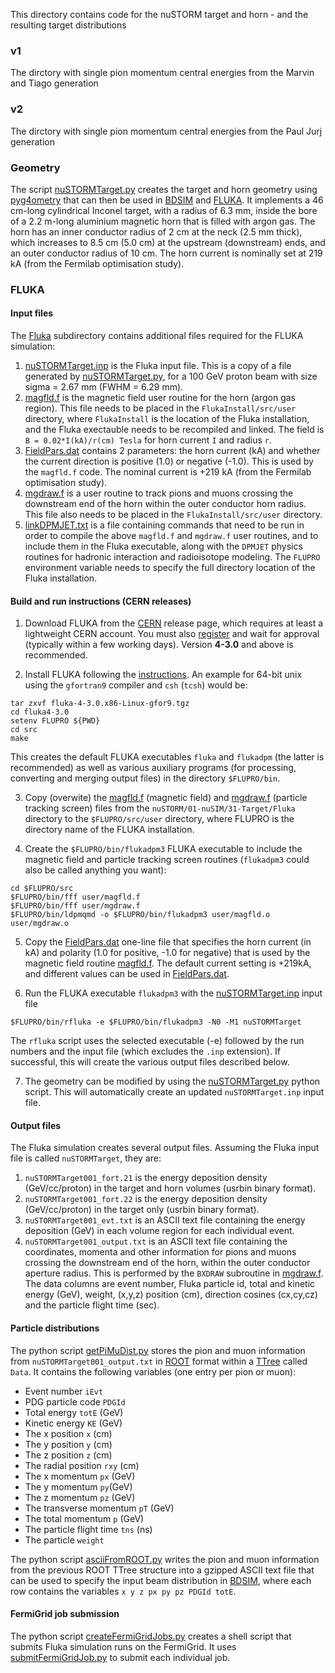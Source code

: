 This directory contains code for the nuSTORM target and horn - and the resulting target 
distributions

### v1
The dirctory with single pion momentum central energies from the Marvin and Tiago generation

### v2
The dirctory with single pion momentum central energies from the Paul Jurj generation

### Geometry
    
The script [nuSTORMTarget.py](nuSTORMTarget.py) creates the target and horn geometry
using [pyg4ometry](http://www.pp.rhul.ac.uk/bdsim/pyg4ometry) that can then be used in
[BDSIM]( http://www.pp.rhul.ac.uk/bdsim/manual) and [FLUKA](https://fluka.cern/home).
It implements a 46 cm-long cylindrical Inconel target, with a radius of 6.3 mm, inside
the bore of a 2.2 m-long aluminium magnetic horn that is filled with argon gas. The horn
has an inner conductor radius of 2 cm at the neck (2.5 mm thick), which increases to
8.5 cm (5.0 cm) at the upstream (downstream) ends, and an outer conductor radius of 10 cm.
The horn current is nominally set at 219 kA (from the Fermilab optimisation study).

### FLUKA

#### Input files
The [Fluka](Fluka) subdirectory contains additional files required for the FLUKA simulation:

1. [nuSTORMTarget.inp](Fluka/nuSTORMTarget.inp) is the Fluka input file. This is a copy of a file
generated by [nuSTORMTarget.py](nuSTORMTarget.py), for a 100 GeV proton beam with size
sigma = 2.67 mm (FWHM = 6.29 mm).
2. [magfld.f](Fluka/magfld.f) is the magnetic field user routine for the horn (argon gas
region). This file needs to be placed in the `FlukaInstall/src/user` directory, where
`FlukaInstall` is the location of the Fluka installation, and the Fluka exectauble needs
to be recompiled and linked. The field is `B = 0.02*I(kA)/r(cm) Tesla` for horn current
`I` and radius `r`.
3. [FieldPars.dat](Fluka/FieldPars.dat) contains 2 parameters: the horn current (kA) and
whether the current direction is positive (1.0) or negative (-1.0). This is used by the
`magfld.f` code. The nominal current is +219 kA (from the Fermilab optimisation study).
4. [mgdraw.f](Fluka/mgdraw.f) is a user routine to track pions and muons crossing the
downstream end of the horn within the outer conductor horn radius. This file also needs
to be placed in the `FlukaInstall/src/user` directory.
5. [linkDPMJET.txt](Fluka/linkDPMJET.txt)  is a file containing commands that need to be
run in order to compile the above `magfld.f` and `mgdraw.f` user routines, and to include
them in the Fluka executable, along with the `DPMJET` physics routines for hadronic
interaction and radioisotope modeling. The `FLUPRO` environment variable needs to
specify the full directory location of the Fluka installation.

#### Build and run instructions (CERN releases)

1. Download FLUKA from the [CERN](https://fluka.cern/download/latest-fluka-release) release page,
which requires at least a lightweight CERN account. You must also
[register](https://fluka.cern/download/registration) and wait for approval
(typically within a few working days). Version **4-3.0** and above is recommended.

2. Install FLUKA following the [instructions](https://fluka.cern/documentation/installation).
An example for 64-bit unix using the `gfortran9` compiler and `csh` (`tcsh`) would be:
```
tar zxvf fluka-4-3.0.x86-Linux-gfor9.tgz
cd fluka4-3.0
setenv FLUPRO ${PWD}
cd src
make
```
This creates the default FLUKA executables `fluka` and `flukadpm` (the latter is recommended) as well
as various auxiliary programs (for processing, converting and merging output files) in the directory
`$FLUPRO/bin`.

3. Copy (overwite) the [magfld.f](Fluka/magfld.f) (magnetic field) and [mgdraw.f](Fluka/mgdraw.f)
(particle tracking screen) files from the `nuSTORM/01-nuSIM/31-Target/Fluka` directory to the
`$FLUPRO/src/user` directory, where FLUPRO is the directory name of the FLUKA installation.

4. Create the `$FLUPRO/bin/flukadpm3` FLUKA executable to include the magnetic field
and particle tracking screen routines (`flukadpm3` could also be called anything you want):

```
cd $FLUPRO/src
$FLUPRO/bin/fff user/magfld.f
$FLUPRO/bin/fff user/mgdraw.f
$FLUPRO/bin/ldpmqmd -o $FLUPRO/bin/flukadpm3 user/magfld.o user/mgdraw.o
```

5. Copy the [FieldPars.dat](Fluka/FieldPars.dat) one-line file that specifies the horn current
(in kA) and polarity (1.0 for positive, -1.0 for negative) that is used by the magnetic field
routine [magfld.f](Fluka/magfld.f). The default current setting is +219kA, and different values
can be used in [FieldPars.dat](Fluka/FieldPars.dat).

6. Run the FLUKA executable `flukadpm3` with the [nuSTORMTarget.inp](Fluka/nuSTORMTarget.inp) input file
```
$FLUPRO/bin/rfluka -e $FLUPRO/bin/flukadpm3 -N0 -M1 nuSTORMTarget
```
The `rfluka` script uses the selected executable (-e) followed by the run numbers and the
input file (which excludes the `.inp` extension). If successful, this will create the various
output files described below.

7. The geometry can be modified by using the [nuSTORMTarget.py](nuSTORMTarget.py) python script.
This will automatically create an updated `nuSTORMTarget.inp` input file.

#### Output files
The Fluka simulation creates several output files. Assuming the Fluka input file is called
`nuSTORMTarget`, they are:
1. `nuSTORMTarget001_fort.21` is the energy deposition density (GeV/cc/proton) in the target
and horn volumes (usrbin binary format).
2. `nuSTORMTarget001_fort.22` is the energy deposition density (GeV/cc/proton) in the target
only (usrbin binary format).
3. `nuSTORMTarget001_evt.txt` is an ASCII text file containing the energy deposition (GeV)
in each volume region for each individual event.
4. `nuSTORMTarget001_output.txt` is an ASCII text file containing the coordinates, momenta
and other information for pions and muons crossing the downstream end of the horn, within
the outer conductor aperture radius. This is performed by the `BXDRAW` subroutine in
[mgdraw.f](Fluka/mgdraw.f). The data columns are event number, Fluka particle id, total
and kinetic energy (GeV), weight, (x,y,z) position (cm), direction cosines (cx,cy,cz) and
the particle flight time (sec).

#### Particle distributions
The python script [getPiMuDist.py](Fluka/getPiMuDist.py) stores the pion and muon information
from `nuSTORMTarget001_output.txt` in [ROOT](https://root.cern.ch) format within a
[TTree](https://root.cern/doc/master/classTTree.html) called `Data`. It contains the
following variables (one entry per pion or muon):
- Event number `iEvt`
- PDG particle code `PDGId`
- Total energy `totE` (GeV)
- Kinetic energy `KE` (GeV)
- The x position `x` (cm)
- The y position `y` (cm)
- The z position `z` (cm)
- The radial position `rxy` (cm)
- The x momentum `px` (GeV)
- The y momentum `py`(GeV)
- The z momentum `pz` (GeV)
- The transverse momentum `pT` (GeV)
- The total momentum `p` (GeV)
- The particle flight time `tns` (ns)
- The particle `weight`

The python script [asciiFromROOT.py](Fluka/asciiFromROOT.py) writes the pion and muon
information from the previous ROOT TTree structure into a gzipped ASCII text file that
can be used to specify the input beam distribution in
[BDSIM](http://www.pp.rhul.ac.uk/bdsim/manual/model_control.html#userfile),
where each row contains the variables `x y z px py pz PDGId totE`.

#### FermiGrid job submission
The python script [createFermiGridJobs.py](Fluka/createFermiGridJobs.py) creates a shell
script that submits Fluka simulation runs on the FermiGrid. It uses
[submitFermiGridJob.py](Fluka/submitFermiGridJob.py) to submit each individual job.
